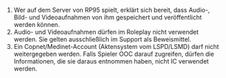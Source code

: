 1.  Wer auf dem Server von RP95 spielt, erklärt sich bereit, dass Audio-, Bild- und Videoaufnahmen von ihm gespeichert und veröffentlicht werden können.
2.  Audio- und Videoaufnahmen dürfen im Roleplay nicht verwendet werden. Sie gelten ausschließlich im Support als Beweismittel.
3.  Ein Copnet/Medinet-Account (Aktensystem vom LSPD/LSMD) darf nicht weitergegeben werden. Falls Spieler OOC darauf zugreifen, dürfen die Informationen, die sie daraus entnommen haben, nicht IC verwendet werden.
